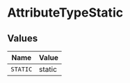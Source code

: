 # AttributeTypeStatic


## Values

| Name     | Value    |
| -------- | -------- |
| `STATIC` | static   |
